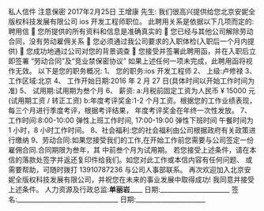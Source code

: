  私人信件 注意保密
2017年2月25日
王增康 先生:
我们很高兴提供给您北京安妮全版权科技发展有限公司 ios 开发工程师职位。
  此聘用关系是依据以下几项而定的:
聘用信
  您所提供的所有资料和信息是准确真实的
 您已经与其他公司解除劳动合同，没有劳动雇佣关系
 您必须通过我公司要求的入职体检(入职后一个月内提供)
 您成功地通过公司对您的背景调查
 您接受并签署此聘用函，并在入职后立即签署 “劳动合同”及“竞业禁保密协议” 如果上述任何一项未完成，此聘用函将视作无效。
以下是您的职务概况:
1、 您的职务:ios 开发工程师
2、 上级:卢修禄
3、 工作区域:北京
4、 工作开始日期:2016 年 2 月 27 日(具体时间以开始工作时间为准) 5、 试用期:试用期为叁个月
6、 薪资:
a:月税前固定工资为人民币 ¥ 15000 元(试用期工资 / 转正工资)
b:年度考评奖金:1-2 个月工资。根据您的工作业绩表现，每三个月进行季度考评，根据考评结果，
年度考评奖金在年终一次性发放。
7、工作时间:8:00-10:00 弹性上班工作时间, 17:00-19:00 弹性下班时间
午餐时间为 1 小时，8 小时工作时间。 8、社会福利:您的社会福利由公司根据政府有关政策进行缴纳 9、劳动合同:如果您接受我们的工作,在开始工作前您需要与公司签定一份雇佣合同.合同期限为叁年，其
中前叁个月为试用期。 若您接受上述条件，请在本信的落款处签字并返还复印件给我们。如您对此工作或本信内容有任何问题、 或需要帮助，可随时拨打 13910787236 与公司人事部联系。 再次欢迎加入北京安妮全版权科技发展有限公司，并祝您在未来的事业发展中取得成功!
我同意并接受上述条件。
人力资源及行政总监:____单丽岩________ 日期:______________________
签名:________________________________ 日期:______________________
        